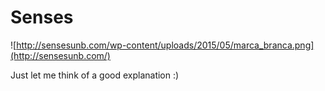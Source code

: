 # Senses

![http://sensesunb.com/wp-content/uploads/2015/05/marca_branca.png](http://sensesunb.com/)

Just let me think of a good explanation :)

